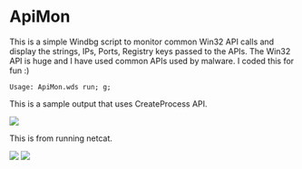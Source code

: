 # ApiMon
This is a simple Windbg script to monitor common Win32 API calls and display the strings, IPs, Ports, Registry keys passed to the APIs. The Win32 API is huge and I have used common APIs used by malware. I coded this for fun :)

```
Usage: ApiMon.wds run; g;
```

This is a sample output that uses CreateProcess API.

<img src="https://osandamalith.files.wordpress.com/2017/04/1.png">

This is from running netcat. 

<img src="https://osandamalith.files.wordpress.com/2017/04/nc1.png">

<img src="https://osandamalith.files.wordpress.com/2017/04/nc2.png">
